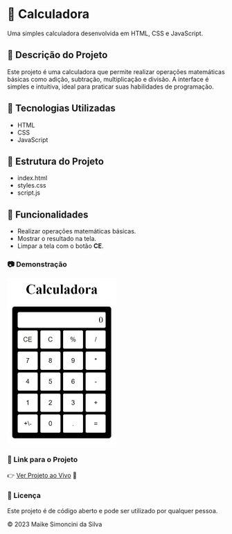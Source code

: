 # 🧮 Calculadora

Uma simples calculadora desenvolvida em HTML, CSS e JavaScript.

## 📜 Descrição do Projeto

Este projeto é uma calculadora que permite realizar operações matemáticas básicas como adição, subtração, multiplicação e divisão. A interface é simples e intuitiva, ideal para praticar suas habilidades de programação.

## 🚀 Tecnologias Utilizadas

- HTML
- CSS
- JavaScript

## 📁 Estrutura do Projeto

- index.html
- styles.css
- script.js

## 🎯 Funcionalidades

- Realizar operações matemáticas básicas.
- Mostrar o resultado na tela.
- Limpar a tela com o botão **CE**.

### 📷 Demonstração

<a><img width="50%" src="img/calculadora.png"></a>

### 🔗 Link para o Projeto

👉 [Ver Projeto ao Vivo](https://maike-simoncini.github.io/Calculadora/) 🔗

### 📄 Licença

Este projeto é de código aberto e pode ser utilizado por qualquer pessoa.

© 2023 Maike Simoncini da Silva
